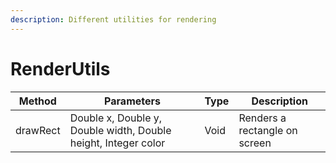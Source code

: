 ```yaml
---
description: Different utilities for rendering
---
```


# RenderUtils

| Method   | Parameters                                                     | Type | Description                   |
| -------- | -------------------------------------------------------------- | ---- | ----------------------------- |
| drawRect | Double x, Double y, Double width, Double height, Integer color | Void | Renders a rectangle on screen |
